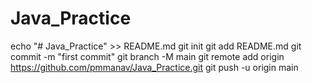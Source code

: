 ﻿# Java_Practice
echo "# Java_Practice" >> README.md
git init
git add README.md
git commit -m "first commit"
git branch -M main
git remote add origin https://github.com/pmmanav/Java_Practice.git
git push -u origin main


